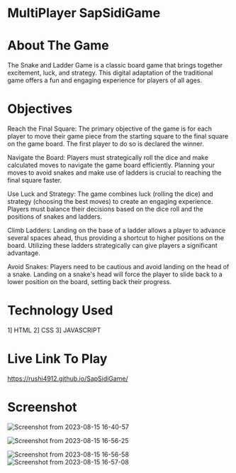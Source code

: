 # MultiPlayer SapSidiGame

# About The Game
The Snake and Ladder Game is a classic board game that brings together excitement, luck, and strategy. This digital adaptation of the traditional game offers a fun and engaging experience for players of all ages.

# Objectives
Reach the Final Square: The primary objective of the game is for each player to move their game piece from the starting square to the final square on the game board. The first player to do so is declared the winner.

Navigate the Board: Players must strategically roll the dice and make calculated moves to navigate the game board efficiently. Planning your moves to avoid snakes and make use of ladders is crucial to reaching the final square faster.

Use Luck and Strategy: The game combines luck (rolling the dice) and strategy (choosing the best moves) to create an engaging experience. Players must balance their decisions based on the dice roll and the positions of snakes and ladders.

Climb Ladders: Landing on the base of a ladder allows a player to advance several spaces ahead, thus providing a shortcut to higher positions on the board. Utilizing these ladders strategically can give players a significant advantage.

Avoid Snakes: Players need to be cautious and avoid landing on the head of a snake. Landing on a snake's head will force the player to slide back to a lower position on the board, setting back their progress.

# Technology Used
1] HTML
2] CSS
3] JAVASCRIPT

# Live Link To Play
https://rushi4912.github.io/SapSidiGame/
# Screenshot
![Screenshot from 2023-08-15 16-40-57](https://github.com/Rushi4912/SapSidiGame/assets/119111931/68e6d204-ad28-45d0-a39e-8806d9e28f3f)

![Screenshot from 2023-08-15 16-56-25](https://github.com/Rushi4912/SapSidiGame/assets/119111931/7d546428-f1ee-44b7-8220-e7ffacbac5ca)

![Screenshot from 2023-08-15 16-56-58](https://github.com/Rushi4912/SapSidiGame/assets/119111931/dfc07567-a99e-4f61-9931-b5f3f717db23)
![Screenshot from 2023-08-15 16-57-08](https://github.com/Rushi4912/SapSidiGame/assets/119111931/787ebfe2-4c3e-4246-81f1-7424938681cf)


